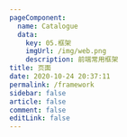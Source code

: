 ```yaml
---
pageComponent: 
  name: Catalogue
  data: 
    key: 05.框架
    imgUrl: /img/web.png
    description: 前端常用框架
title: 页面
date: 2020-10-24 20:37:11
permalink: /framework
sidebar: false
article: false
comment: false
editLink: false
---
```

